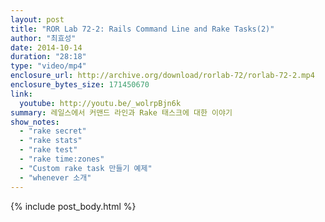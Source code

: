 ```yaml
---
layout: post
title: "ROR Lab 72-2: Rails Command Line and Rake Tasks(2)"
author: "최효성"
date: 2014-10-14
duration: "28:18"
type: "video/mp4"
enclosure_url: http://archive.org/download/rorlab-72/rorlab-72-2.mp4
enclosure_bytes_size: 171450670
link:
  youtube: http://youtu.be/_wolrpBjn6k
summary: 레일스에서 커맨드 라인과 Rake 태스크에 대한 이야기
show_notes:
  - "rake secret"
  - "rake stats"
  - "rake test"
  - "rake time:zones"
  - "Custom rake task 만들기 예제"
  - "whenever 소개"
---
```


{% include post_body.html %}
